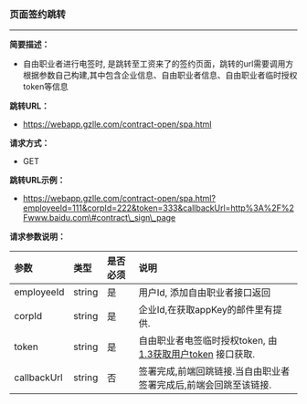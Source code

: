 ### 页面签约跳转

---

**简要描述：**

* 自由职业者进行电签时, 是跳转至工资来了的签约页面，跳转的url需要调用方根据参数自己构建,其中包含企业信息、自由职业者信息、自由职业者临时授权token等信息

**跳转URL：**

* https://webapp.gzlle.com/contract-open/spa.html

**请求方式：**

* GET 

**跳转URL示例：**

* https://webapp.gzlle.com/contract-open/spa.html?employeeId=111&corpId=222&token=333&callbackUrl=http%3A%2F%2Fwww.baidu.com\#contract\_sign\_page

**请求参数说明：**

| 参数 | 类型 | 是否必须 | 说明 |
| :--- | :--- | :--- | :--- |
| employeeId | string | 是 | 用户Id, 添加自由职业者接口返回 |
| corpId | string | 是 | 企业Id,在获取appKey的邮件里有提供. |
| token | string  | 是 | 自由职业者电签临时授权token, 由 [1.3获取用户token](/huo-qu-yong-hu-token.md) 接口获取. |
| callbackUrl | string | 否 | 签署完成,前端回跳链接.当自由职业者签署完成后,前端会回跳至该链接. |






